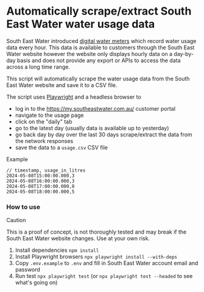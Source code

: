 # Automatically scrape/extract South East Water water usage data

South East Water introduced [digital water meters](https://southeastwater.com.au/residential/upgrades-and-projects/projects/digital-water-meters/) which record water usage data every hour. This data is available to customers through the South East Water website however the website only displays hourly data on a day-by-day basis and does not provide any export or APIs to access the data across a long time range.

This script will automatically scrape the water usage data from the South East Water website and save it to a CSV file.

The script uses [Playwright](https://playwright.dev/) and a headless browser to
- log in to the https://my.southeastwater.com.au/ customer portal
- navigate to the usage page
- click on the "daily" tab
- go to the latest day (usually data is available up to yesterday)
- go back day by day over the last 30 days scrape/extract the data from the network responses
- save the data to a `usage.csv` CSV file

Example
```csv
// timestamp, usage_in_litres
2024-05-08T15:00:00.000,3
2024-05-08T16:00:00.000,3
2024-05-08T17:00:00.000,8
2024-05-08T18:00:00.000,5
```

### How to use

> [!CAUTION]
> This is a proof of concept, is not thoroughly tested and may break if the South East Water website changes. Use at your own risk.

1. Install dependencies `npm install`
2. Install Playwright browsers `npx playwright install --with-deps`
3. Copy `.env.example` to `.env` and fill in South East Water account email and password
4. Run test `npx playwright test` (or `npx playwright test --headed` to see what's going on)
